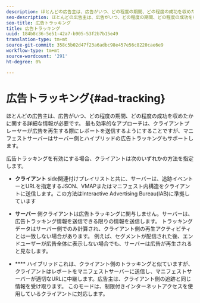 ```yaml
---
description: ほとんどの広告主は、広告がいつ、どの程度の期間、どの程度の成功を収めたかに関する詳細な情報が必要です。 最も効率的なアプローチは、クライアントプレーヤーが広告を再生する際にレポートを送信するようにすることですが、マニフェストサーバーはサーバー側とハイブリッドの広告トラッキングもサポートします。
seo-description: ほとんどの広告主は、広告がいつ、どの程度の期間、どの程度の成功を収めたかに関する詳細な情報が必要です。 最も効率的なアプローチは、クライアントプレーヤーが広告を再生する際にレポートを送信するようにすることですが、マニフェストサーバーはサーバー側とハイブリッドの広告トラッキングもサポートします。
seo-title: 広告トラッキング
title: 広告トラッキング
uuid: 184b8c36-5e51-42a7-b905-53f2b7b15e49
translation-type: tm+mt
source-git-commit: 358c5b02d47f23a6adbc98e457e56c8220cae6e9
workflow-type: tm+mt
source-wordcount: '291'
ht-degree: 0%

---
```



# 広告トラッキング{#ad-tracking}

ほとんどの広告主は、広告がいつ、どの程度の期間、どの程度の成功を収めたかに関する詳細な情報が必要です。 最も効率的なアプローチは、クライアントプレーヤーが広告を再生する際にレポートを送信するようにすることですが、マニフェストサーバーはサーバー側とハイブリッドの広告トラッキングもサポートします。

広告トラッキングを有効にする場合、クライアントは次のいずれかの方法を指定します。

* **クライアント** side関連付けプレイリストと共に、サーバーは、追跡イベントーとURLを指定するJSON、VMAPまたはマニフェスト内構造をクライアントに送信します。この方法はInteractive Advertising Bureau(IAB)に準拠しています

* **サーバー** 側クライアントは広告トラッキングに関与しません。サーバーは、広告トラッキング情報を送信できる限りの情報を送信します。 トラッキングデータはサーバー側でのみ計算され、クライアント側の再生アクティビティとは一致しない場合があります。 例えば、セグメントが配信された後、エンドユーザーが広告全体に表示しない場合でも、サーバーは広告が再生されると見なします。

* **** ハイブリッドこれは、クライアント側のトラッキングと似ていますが、クライアントはレポートをマニフェストサーバーに送信し、マニフェストサーバーが適切なURLに中継します。広告主は、クライアント側の追跡と同じ情報を受け取ります。 このモードは、制限付きインターネットアクセスを使用しているクライアントに対応します。